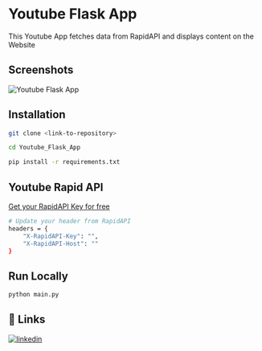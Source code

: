 
# Youtube Flask App

This Youtube App fetches data from RapidAPI and displays content on the Website

## Screenshots

![Youtube Flask App](https://i.postimg.cc/43mkdRRs/image.png)


## Installation


```bash
git clone <link-to-repository>
```
```bash
cd Youtube_Flask_App
```
```bash
pip install -r requirements.txt
```

## Youtube Rapid API


[Get your RapidAPI Key for free](https://rapidapi.com/Glavier/api/youtube138/)

```bash
# Update your header from RapidAPI
headers = {
	"X-RapidAPI-Key": "",
	"X-RapidAPI-Host": ""
}
```

## Run Locally

```bash
python main.py
```  

## 🔗 Links
[![linkedin](https://img.shields.io/badge/linkedin-0A66C2?style=for-the-badge&logo=linkedin&logoColor=white)](https://www.linkedin.com/in/swapnilsingh99/)

